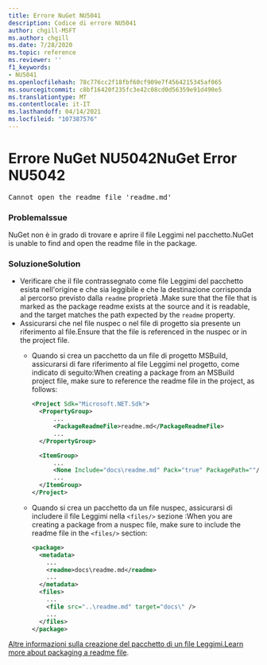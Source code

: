```yaml
---
title: Errore NuGet NU5041
description: Codice di errore NU5041
author: chgill-MSFT
ms.author: chgill
ms.date: 7/28/2020
ms.topic: reference
ms.reviewer: ''
f1_keywords:
- NU5041
ms.openlocfilehash: 78c776cc2f18fbf60cf909e7f4564215345af065
ms.sourcegitcommit: c8bf16420f235fc3e42c08cd0d56359e91d490e5
ms.translationtype: MT
ms.contentlocale: it-IT
ms.lasthandoff: 04/14/2021
ms.locfileid: "107387576"
---
```

# <a name="nuget-error-nu5042"></a><span data-ttu-id="f03f1-103">Errore NuGet NU5042</span><span class="sxs-lookup"><span data-stu-id="f03f1-103">NuGet Error NU5042</span></span>

<pre>Cannot open the readme file 'readme.md'</pre>


### <a name="issue"></a><span data-ttu-id="f03f1-104">Problema</span><span class="sxs-lookup"><span data-stu-id="f03f1-104">Issue</span></span>

<span data-ttu-id="f03f1-105">NuGet non è in grado di trovare e aprire il file Leggimi nel pacchetto.</span><span class="sxs-lookup"><span data-stu-id="f03f1-105">NuGet is unable to find and open the readme file in the package.</span></span>


### <a name="solution"></a><span data-ttu-id="f03f1-106">Soluzione</span><span class="sxs-lookup"><span data-stu-id="f03f1-106">Solution</span></span>

- <span data-ttu-id="f03f1-107">Verificare che il file contrassegnato come file Leggimi del pacchetto esista nell'origine e che sia leggibile e che la destinazione corrisponda al percorso previsto dalla `readme` proprietà .</span><span class="sxs-lookup"><span data-stu-id="f03f1-107">Make sure that the file that is marked as the package readme exists at the source and it is readable, and the target matches the path expected by the `readme` property.</span></span>
- <span data-ttu-id="f03f1-108">Assicurarsi che nel file nuspec o nel file di progetto sia presente un riferimento al file.</span><span class="sxs-lookup"><span data-stu-id="f03f1-108">Ensure that the file is referenced in the nuspec or in the project file.</span></span>
  * <span data-ttu-id="f03f1-109">Quando si crea un pacchetto da un file di progetto MSBuild, assicurarsi di fare riferimento al file Leggimi nel progetto, come indicato di seguito:</span><span class="sxs-lookup"><span data-stu-id="f03f1-109">When creating a package from an MSBuild project file, make sure to reference the readme file in the project, as follows:</span></span>

    ```xml
    <Project Sdk="Microsoft.NET.Sdk">
      <PropertyGroup>
          ...
          <PackageReadmeFile>readme.md</PackageReadmeFile>
          ...
      </PropertyGroup>

      <ItemGroup>
          ...
          <None Include="docs\readme.md" Pack="true" PackagePath=""/>
          ...
      </ItemGroup>
    </Project>
    ```

  * <span data-ttu-id="f03f1-110">Quando si crea un pacchetto da un file nuspec, assicurarsi di includere il file Leggimi nella `<files/>` sezione :</span><span class="sxs-lookup"><span data-stu-id="f03f1-110">When you are creating a package from a nuspec file, make sure to include the readme file in the `<files/>` section:</span></span>

    ```xml
    <package>
      <metadata>
        ...
        <readme>docs\readme.md</readme>
        ...
      </metadata>
      <files>
        ...
        <file src="..\readme.md" target="docs\" />
        ...
      </files>
    </package>
    ```

<span data-ttu-id="f03f1-111">[Altre informazioni sulla creazione del pacchetto di un file Leggimi.](../msbuild-targets.md#packagereadmefile)</span><span class="sxs-lookup"><span data-stu-id="f03f1-111">[Learn more about packaging a readme file](../msbuild-targets.md#packagereadmefile).</span></span>
